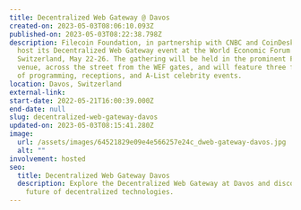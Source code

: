 ```yaml
---
title: Decentralized Web Gateway @ Davos
created-on: 2023-05-03T08:06:10.093Z
published-on: 2023-05-03T08:22:38.798Z
description: Filecoin Foundation, in partnership with CNBC and CoinDesk, will
  host its Decentralized Web Gateway event at the World Economic Forum in Davos,
  Switzerland, May 22-26. The gathering will be held in the prominent FEG Davos
  venue, across the street from the WEF gates, and will feature three full days
  of programming, receptions, and A-List celebrity events.
location: Davos, Switzerland
external-link:
start-date: 2022-05-21T16:00:39.000Z
end-date: null
slug: decentralized-web-gateway-davos
updated-on: 2023-05-03T08:15:41.280Z
image:
  url: /assets/images/64521829e09e4e566257e24c_dweb-gateway-davos.jpg
  alt: ""
involvement: hosted
seo:
  title: Decentralized Web Gateway Davos
  description: Explore the Decentralized Web Gateway at Davos and discover the
    future of decentralized technologies.
---
```

